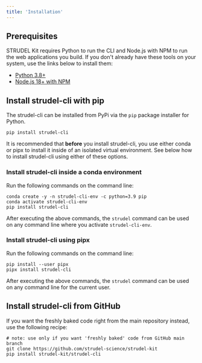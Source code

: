 ```yaml
---
title: 'Installation'
---
```


## Prerequisites

STRUDEL Kit requires Python to run the CLI and Node.js with NPM to run the web applications you build. If you don't already have these tools on your system, use the links below to install them:

- [Python 3.8+](https://www.python.org/downloads/)
- [Node.js 18+ with NPM](https://nodejs.org/en/download)

## Install strudel-cli with pip

The strudel-cli can be installed from PyPi via the `pip` package installer for Python.

```
pip install strudel-cli
```

It is recommended that **before** you install strudel-cli, you use either conda or pipx to install it inside of an isolated virtual environment. See below how to install strudel-cli using either of these options.

### Install strudel-cli inside a conda environment

Run the following commands on the command line:

```
conda create -y -n strudel-cli-env -c python=3.9 pip
conda activate strudel-cli-env
pip install strudel-cli
```

After executing the above commands, the `strudel` command can be used on any command line where you activate `strudel-cli-env`.

### Install strudel-cli using pipx

Run the following commands on the command line:

```
pip install --user pipx
pipx install strudel-cli
```

After executing the above commands, the `strudel` command can be used on any command line for the current user.

## Install strudel-cli from GitHub

If you want the freshly baked code right from the main repository instead, use the following recipe:

```
# note: use only if you want 'freshly baked' code from GitHub main branch
git clone https://github.com/strudel-science/strudel-kit
pip install strudel-kit/strudel-cli
```